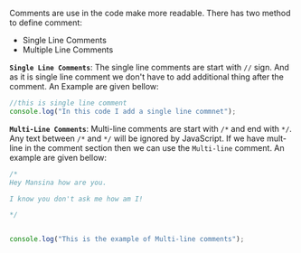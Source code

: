 Comments are use in the code make more readable.  There has two method to define comment:
- Single Line Comments
- Multiple Line Comments

**`Single Line Comments`**: The single line comments are start with `//` sign. And as it is single line comment we don't have to add additional thing after the comment. An Example are given bellow:

```js
//this is single line comment
console.log("In this code I add a single line commnet");
```

**`Multi-Line Comments`**: Multi-line comments are start with `/*` and end with `*/`.  Any text between `/*` and `*/` will be ignored by  JavaScript. If we have mult-line in the comment section then we can use the `Multi-line`  comment. An example are given bellow:

```js
/*
Hey Mansina how are you.

I know you don't ask me how am I!

*/


console.log("This is the example of Multi-line comments");
```